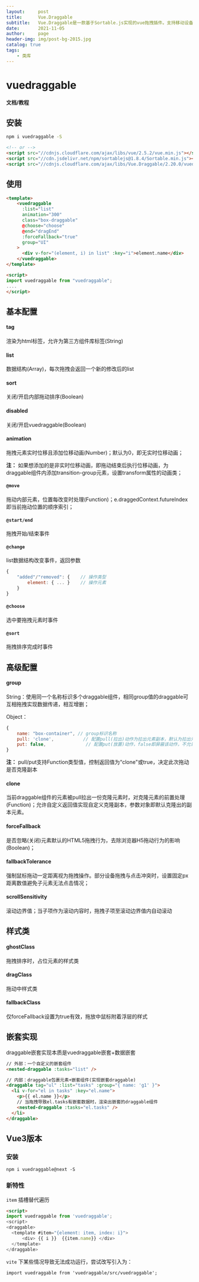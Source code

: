 ```yaml
---
layout:     post
title:      Vue.Draggable
subtitle:   Vue.Draggable是一款基于Sortable.js实现的vue拖拽插件。支持移动设备、拖拽和选择文本、智能滚动，可以在不同列表间拖拽、不依赖jQuery为基础、vue 2过渡动画兼容、支持撤销操作.
date:       2021-11-05
author:     page
header-img: img/post-bg-2015.jpg
catalog: true
tags:
    - 类库
---
```


# vuedraggable

**文档/教程**

[官方文档]:  https://github.com/SortableJS/Vue.Draggable#readme
[中文文档]:  https://www.itxst.com/vue-draggable/tutorial.html
[推荐文章]:  https://www.jianshu.com/p/03f0f58f84cc

## 安装

```sh
npm i vuedraggable -S
```

```html
<!-- or -->
<script src="//cdnjs.cloudflare.com/ajax/libs/vue/2.5.2/vue.min.js"></script>
<script src="//cdn.jsdelivr.net/npm/sortablejs@1.8.4/Sortable.min.js"></script>
<script src="//cdnjs.cloudflare.com/ajax/libs/Vue.Draggable/2.20.0/vuedraggable.umd.min.js"></script>
```

## 使用

```html
<template>
    <vuedraggable
      :list="list"
      animation="300"
      class="box-draggable"
      @choose="choose"
      @end="dragEnd"
      :forceFallback="true"
      group="UI"
    >
      <div v-for="(element, i) in list" :key="i">element.name</div>
    </vuedraggable>
</template>

<script>
import vuedraggable from "vuedraggable";
....
</script>
```

## 基本配置

#### tag

渲染为html标签，允许为第三方组件库标签(String)

#### list

数据结构(Array)，每次拖拽会返回一个新的修改后的list

#### sort

关闭/开启内部拖动排序(Boolean)

#### disabled

关闭/开启vuedraggable(Boolean)

#### animation

拖拽元素实时位移且添加位移动画(Number)；默认为0，即无实时位移动画；

**注：** 如果想添加的是非实时位移动画，即拖动结束后执行位移动画，为draggable组件内添加transition-group元素，设置transform属性的动画类；

#### ```@move```

拖动内部元素，位置每改变时处理(Function)；e.draggedContext.futureIndex即当前拖动位置的顺序索引；

#### ```@start/end```

拖拽开始/结束事件

#### ```@change```

list数据结构改变事件，返回参数

```js
{
    "added"/"removed": {    // 操作类型
        element: { ... }    // 操作元素
    }
}
```

#### ```@choose```

选中要拖拽元素时事件

#### ```@sort```

拖拽排序完成时事件

## 高级配置

#### group

String：使用同一个名称标识多个draggable组件，相同group值的draggable可互相拖拽实现数据传递，相互增删；

Object：

```js
{
    name: "box-container", // group标识名称
    pull: 'clone',           // 配置pull(拉出)动作为拉出元素副本，默认为拉出元素本身
    put: false,               // 配置put(放置)动作，false即屏蔽该动作，不允许放置其他元素
}
```

**注：** pull/put支持Function类型值，控制返回值为“clone"或true，决定此次拖动是否克隆副本

#### clone

当前draggable组件的元素被pull拉出一份克隆元素时，对克隆元素的前置处理(Function)；允许自定义返回值实现自定义克隆副本，参数对象即默认克隆出的副本元素。

#### forceFallback

是否忽略(关闭)元素默认的HTML5拖拽行为，去除浏览器H5拖动行为的影响(Boolean)；

#### fallbackTolerance

强制鼠标拖动一定距离视为拖拽操作。部分设备拖拽与点击冲突时，设置固定px距离数值避免子元素无法点击情况；

#### scrollSensitivity

滚动边界值；当子项作为滚动内容时，拖拽子项至滚动边界值内自动滚动

## 样式类

#### ghostClass

拖拽排序时，占位元素的样式类

#### dragClass

拖动中样式类

#### fallbackClass

仅forceFallback设置为true有效，拖放中鼠标附着浮层的样式

## 嵌套实现

draggable嵌套实现本质是vuedraggable嵌套+数据嵌套

```html
// 外部：一个自定义的嵌套组件
<nested-draggable :tasks="list" />
```

```html
// 内部：draggable包裹元素+嵌套组件(实现嵌套draggable)
<draggable tag="ul" :list="tasks" :group="{ name: 'g1' }">
  <li v-for="el in tasks" :key="el.name">
    <p>{{ el.name }}</p>
    // 当拖拽导致el.tasks有嵌套数据时，渲染出嵌套的draggable组件
    <nested-draggable :tasks="el.tasks" />
  </li>
</draggable>
```

## Vue3版本

### 安装

```shell
npm i vuedraggable@next -S
```

### 新特性

`item` 插槽替代遍历

```html
<script>
import vuedraggable from 'vuedraggable';
<script>
<draggable>
  <template #item="{element: item, index: i}">
      <div> {{ i }}  {{item.name}} </div>
  </template>
</draggable>
```

`vite` 下某些情况导致无法成功运行，尝试改写引入为：

`import vuedraggable from 'vuedraggable/src/vuedraggable';`
